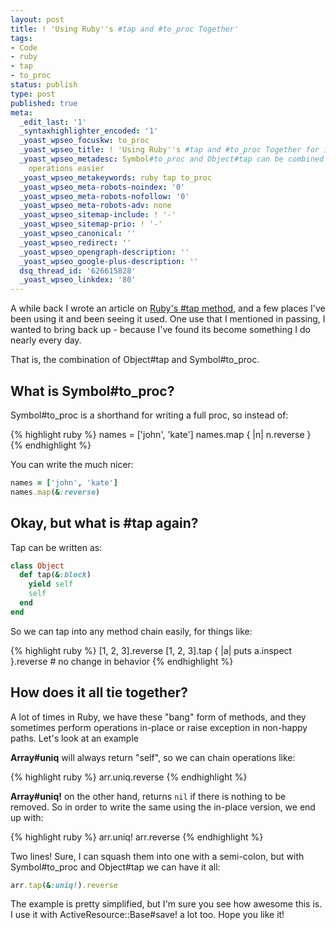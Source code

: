 ```yaml
---
layout: post
title: ! 'Using Ruby''s #tap and #to_proc Together'
tags:
- Code
- ruby
- tap
- to_proc
status: publish
type: post
published: true
meta:
  _edit_last: '1'
  _syntaxhighlighter_encoded: '1'
  _yoast_wpseo_focuskw: to_proc
  _yoast_wpseo_title: ! 'Using Ruby''s #tap and #to_proc Together for in-place Operations'
  _yoast_wpseo_metadesc: Symbol#to_proc and Object#tap can be combined to make in-place
    operations easier
  _yoast_wpseo_metakeywords: ruby tap to_proc
  _yoast_wpseo_meta-robots-noindex: '0'
  _yoast_wpseo_meta-robots-nofollow: '0'
  _yoast_wpseo_meta-robots-adv: none
  _yoast_wpseo_sitemap-include: ! '-'
  _yoast_wpseo_sitemap-prio: ! '-'
  _yoast_wpseo_canonical: ''
  _yoast_wpseo_redirect: ''
  _yoast_wpseo_opengraph-description: ''
  _yoast_wpseo_google-plus-description: ''
  dsq_thread_id: '626615828'
  _yoast_wpseo_linkdex: '80'
---
```

A while back I wrote an article on <a title="Ruby   #tap that!" href="http://www.seejohncode.com/2012/01/02/ruby-tap-that/">Ruby's #tap method</a>, and a few places I've been using it and been seeing it used.  One use that I mentioned in passing, I wanted to bring back up - because I've found its become something I do nearly every day.

That is, the combination of Object#tap and Symbol#to_proc.
<h2>What is Symbol#to_proc?</h2>
Symbol#to_proc is a shorthand for writing a full proc, so instead of:

{% highlight ruby %}
names = ['john', 'kate']
names.map { |n| n.reverse }
{% endhighlight %}

You can write the much nicer:

``` ruby
names = ['john', 'kate']
names.map(&:reverse)
```

<h2>Okay, but what is #tap again?</h2>
Tap can be written as:

``` ruby
class Object
  def tap(&:block)
    yield self
    self
  end
end
```

So we can tap into any method chain easily, for things like:

{% highlight ruby %}
[1, 2, 3].reverse
[1, 2, 3].tap { |a| puts a.inspect }.reverse # no change in behavior
{% endhighlight %}
<h2>How does it all tie together?</h2>
A lot of times in Ruby, we have these "bang" form of methods, and they sometimes perform operations in-place or raise exception in non-happy paths.  Let's look at an example

<strong>Array#uniq</strong> will always return "self", so we can chain operations like:

{% highlight ruby %}
arr.uniq.reverse
{% endhighlight %}

<strong>Array#uniq!</strong> on the other hand, returns `nil` if there is nothing to be removed.  So in order to write the same using the in-place version, we end up with:

{% highlight ruby %}
arr.uniq!
arr.reverse
{% endhighlight %}

Two lines!  Sure, I can squash them into one with a semi-colon, but with Symbol#to_proc and Object#tap we can have it all:

``` ruby
arr.tap(&:uniq!).reverse
```

The example is pretty simplified, but I'm sure you see how awesome this is.  I use it with ActiveResource::Base#save! a lot too.  Hope you like it!
